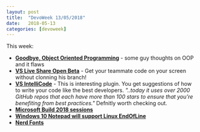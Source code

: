 ```yaml
---
layout: post
title:  "DevoWeek 13/05/2018"
date:   2018-05-13
categories: [devoweek]
---
```


This week:

* **[Goodbye, Object Oriented Programming](https://medium.com/@cscalfani/goodbye-object-oriented-programming-a59cda4c0e53)** - some guy thoughts on OOP and it flaws 
* **[VS Live Share Open Beta](https://www.visualstudio.com/services/live-share/)** - Get your teammate code on your screen without clonning his branch!
* **[VS IntelliCode](https://blogs.msdn.microsoft.com/visualstudio/2018/05/07/introducing-visual-studio-intellicode/)** - This is interesting plugin. You get suggestions of how to write your code like the best developers. _"..today it uses over 2000 GitHub repos that each have more than 100 stars to ensure that you’re benefiting from best practices."_ Defnitly worth checking out.
* **[Microsoft Build 2018 sessions](https://channel9.msdn.com/Events/Build/2018)**          
* **[Windows 10 Notepad will support Linux EndOfLine](https://blogs.msdn.microsoft.com/commandline/2018/05/08/extended-eol-in-notepad/)**
* **[Nerd Fonts](http://nerdfonts.com/)**
